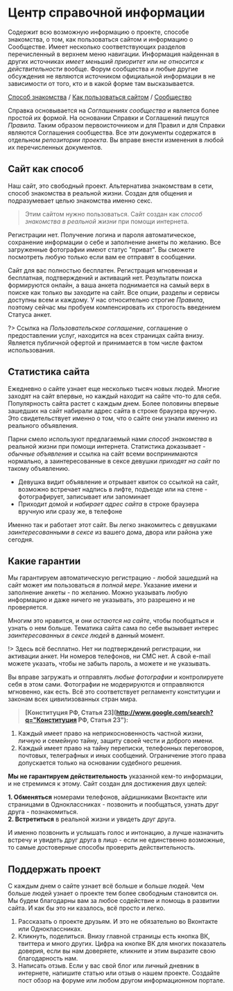# Центр справочной информации

Содержит всю возможную информацию о проекте, способе знакомства, о том, как пользоваться сайтом и информацию о Сообществе. Имеет несколько соответствующих разделов перечисленный в верхнем меню навигации. Информация найденная в других источниках _имеет меньший приоритет_ или _не относится к действительности_ вообще. Форум сообщества и любые другие обсуждения не являются источником официальной информации в не зависимости от того, кто и в какой форме там высказывается.

[Способ знакомства](/Способ-знакомства/) / [Как пользоваться сайтом](/Как-пользоваться/) / [Сообщество](/Сообщество/)  

Справка основывается на _Соглашениях сообщества_ и является более простой их формой. На основании Справки и Соглашений пишутся _Правила_. Таким образом первоисточником и для Правил и для Справки являются Соглашения сообщества. Все эти документы содержатся в отдельном _репозитории проекта_. Вы вправе внести изменения в любой их перечисленных документов.


## Сайт как способ

Наш сайт, это свободный проект. Альтернатива знакомствам в сети, способ знакомства в реальной жизни. Создан для общения и подразумевает целью знакомства именно секс.

> Этим сайтом нужно пользоваться. Сайт создан как _способ знакомства в реальной жизни_ при помощи интернета.

Регистрации нет. Получение логина и пароля автоматическое, сохранение информации о себе и заполнение анкеты по желанию. Все загруженные фотографии имеют статус "приват". Вы сможете посмотреть любую только если вам ее отправят в сообщении. 

Сайт для вас полностью бесплатен. Регистрация мгновенная и бесплатная, подтверждений и активаций нет. Результаты поиска формируются онлайн, а ваша анкета поднимается на самый верх в поиске как только вы заходите на сайт. Все опции, разделы и сервисы доступны всем и каждому. У нас относительно строгие _Правила_, поэтому сейчас мы пробуем компенсировать их строгость введением Статуса анкет.

?> Ссылка на _Пользовательское соглашение_, соглашение о предоставлении услуг, находится на всех страницах сайта внизу. Является публичной офертой и принимается в том числе фактом использования.

## Статистика сайта

Ежедневно о сайте узнает еще несколько тысяч новых людей. Многие заходят на сайт впервые, но каждый находит на сайте что-то для себя. Популярность сайта растет с каждым днем. Более половины впервые зашедших на сайт набирали адрес сайта в строке браузера вручную. Это свидетельствует именно о том, что о сайте они узнали именно из реального объявления.

Парни смело используют предлагаемый нами _способ знакомства_ в реальной жизни при помощи интернета. Статистика доказывает - _обычные объявления_ и ссылка на сайт всеми воспринимаются нормально, а заинтересованные в сексе девушки _приходят на сайт_ по такому объявлению.

- Девушка видит объявление и отрывает квиток со ссылкой на сайт, возможно встречает надпись в лифте, подъезде или на стене - фотографирует, записывает или запоминает
- Приходит домой и _набирает адрес сайта_ в строке браузера вручную или сразу же, в телефоне

Именно так и работает этот сайт. Вы легко знакомитесь с девушками _заинтересованными в сексе_ из вашего дома, двора или района уже сегодня.

 
## Какие гарантии

Мы гарантируем автоматическую регистрацию - любой зашедший на сайт может им пользоваться _в полной мере_. Указание имени и заполнение анкеты - по желанию. Можно указывать любую информацию и даже ничего не указывать, это разрешено и не проверяется.

Многим это нравится, и они _остаются на сайте_, чтобы пообщаться и узнать о нем больше. Тематика сайта сама по себе вызывает интерес _заинтересованных в сексе людей_ в данный момент.

!> Здесь всё бесплатно. Нет ни подтверждений регистрации, ни активации анкет. Ни номеров телефонов, ни СМС нет. А свой e-mail можете указать, чтобы не забыть пароль, а можете и не указывать.

Вы вправе загружать и отправлять _любые фотографии_ и контролируете себя в этом сами. Фотографии не модерируются и отправляются мгновенно, как есть. Всё это соответствует регламенту конституции и законам всех цивилизованных стран мира.

> **[Конституция РФ, Статья 23](http://www.google.com/search?q="Конституция РФ, Статья 23"):** 
1. Каждый имеет право на неприкосновенность частной жизни, личную и семейную тайну, защиту своей чести и доброго имени.
2. Каждый имеет право на тайну переписки, телефонных переговоров, почтовых, телеграфных и иных сообщений. Ограничение этого права допускается только на основании судебного решения. 

**Мы не гарантируем действительность** указанной кем-то информации, и не стремимся к этому. Сайт создан для достижения двух целей:

**1. Обменяться** номерами телефонов, айдишниками Вконтакте или страницами в Одноклассниках - позвонить и пообщаться, узнать друг друга - познакомиться.  
**2. Встретиться** в реальной жизни и увидеть друг друга.

И именно позвонить и услышать голос и интонацию, а лучше назначить встречу и увидеть друг друга в лицо - если не единственно возможные, то самые достоверные способы проверить действительность.
 
## Поддержать проект

С каждым днем о сайте узнает всё больше и больше людей. Чем больше людей узнает о проекте тем более свободным становится он. Мы будем благодарны вам за любое содействие и помощь в развитии сайта. И как бы это ни казалось, всё просто и легко.

1. Рассказать о проекте друзьям. И это не обязательно во Вконтакте или Одноклассниках.
2. Кликнуть, поделиться. Внизу главной страницы есть кнопка ВК, твиттера и много других. Цифра на кнопке ВК для многих показатель доверия, если вы нам доверяете, кликните и этим выразите свою благодарность нам.
3. Написать отзыв. Если у вас свой блог или личный дневник в интернете, напишите статью или отзыв о нашем проекте. Создайте пост обзор на форуме или любом другом информационном портале.

 